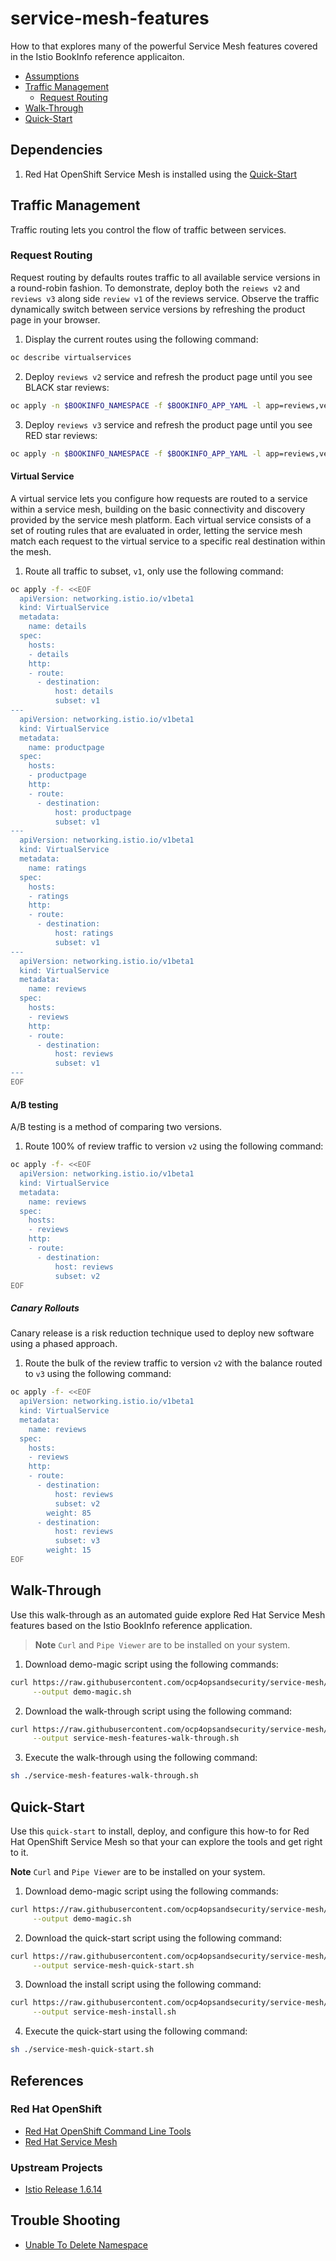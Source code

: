 # service-mesh-features
How to that explores many of the powerful Service Mesh features covered in the Istio BookInfo reference applicaiton.

- [Assumptions](#assumptions)
- [Traffic Management](#traffic-management)
  - [Request Routing](#request-routing)
- [Walk-Through](#walk-through)
- [Quick-Start](#quick-start)

## Dependencies
1. Red Hat OpenShift Service Mesh is installed using the [Quick-Start](#quick-start)

## Traffic Management
Traffic routing lets you control the flow of traffic between services.

### Request Routing
Request routing by defaults routes traffic to all available service versions in a round-robin fashion. To demonstrate, deploy
both the `reiews v2` and `reviews v3` along side `review v1` of the reviews service. Observe the traffic dynamically 
switch between service versions by refreshing the product page in your browser.

1. Display the current routes using the following command:
```bash
oc describe virtualservices
```

2. Deploy `reviews v2` service and refresh the product page until you see BLACK star reviews:
```bash
oc apply -n $BOOKINFO_NAMESPACE -f $BOOKINFO_APP_YAML -l app=reviews,version=v2
```

3. Deploy `reviews v3` service and refresh the product page until you see RED star reviews:
```bash
oc apply -n $BOOKINFO_NAMESPACE -f $BOOKINFO_APP_YAML -l app=reviews,version=v3
```

#### Virtual Service
A virtual service lets you configure how requests are routed to a service within a service mesh, building on the basic
connectivity and discovery provided by the service mesh platform. Each virtual service consists of a set of routing
rules that are evaluated in order, letting the service mesh match each request to the virtual service to a specific real 
destination within the mesh.

1. Route all traffic to subset, `v1`, only use the following command:
```bash
oc apply -f- <<EOF
  apiVersion: networking.istio.io/v1beta1
  kind: VirtualService
  metadata:
    name: details
  spec:
    hosts:
    - details
    http:
    - route:
      - destination:
          host: details
          subset: v1
---
  apiVersion: networking.istio.io/v1beta1
  kind: VirtualService
  metadata:
    name: productpage
  spec:
    hosts:
    - productpage
    http:
    - route:
      - destination:
          host: productpage
          subset: v1
---
  apiVersion: networking.istio.io/v1beta1
  kind: VirtualService
  metadata:
    name: ratings
  spec:
    hosts:
    - ratings
    http:
    - route:
      - destination:
          host: ratings
          subset: v1
---
  apiVersion: networking.istio.io/v1beta1
  kind: VirtualService
  metadata:
    name: reviews
  spec:
    hosts:
    - reviews
    http:
    - route:
      - destination:
          host: reviews
          subset: v1
---
EOF
```

#### A/B testing
A/B testing is a method of comparing two versions.

1. Route 100% of review traffic to version `v2` using the following command:
```bash
oc apply -f- <<EOF
  apiVersion: networking.istio.io/v1beta1
  kind: VirtualService
  metadata:
    name: reviews
  spec:
    hosts:
    - reviews
    http:
    - route:
      - destination:
          host: reviews
          subset: v2
EOF
```

##### Canary Rollouts
Canary release is a risk reduction technique used to deploy new software using a phased approach.

1. Route the bulk of the review traffic to version `v2` with the balance routed to `v3` using the following command:
```bash
oc apply -f- <<EOF
  apiVersion: networking.istio.io/v1beta1
  kind: VirtualService
  metadata:
    name: reviews
  spec:
    hosts:
    - reviews
    http:
    - route:
      - destination:
          host: reviews
          subset: v2
        weight: 85
      - destination:
          host: reviews
          subset: v3
        weight: 15
EOF
```

## Walk-Through
Use this walk-through as an automated guide explore Red Hat Service Mesh features based on the Istio BookInfo reference application. 

> **Note** `Curl` and `Pipe Viewer` are to be installed on your system.

1. Download demo-magic script using the following commands:
```bash
curl https://raw.githubusercontent.com/ocp4opsandsecurity/service-mesh/main/demo-magic.sh \
     --output demo-magic.sh
```

2. Download the walk-through script using the following command:
```bash
curl https://raw.githubusercontent.com/ocp4opsandsecurity/service-mesh/main/service-mesh-features-walk-through.sh \
     --output service-mesh-features-walk-through.sh
```

3. Execute the walk-through using the following command:
```bash
sh ./service-mesh-features-walk-through.sh
```

## Quick-Start
Use this `quick-start` to install, deploy, and configure this how-to for Red Hat OpenShift Service Mesh so that your can
explore the tools and get right to it.

**Note** `Curl` and `Pipe Viewer` are to be installed on your system.

1. Download demo-magic script using the following commands:
```bash
curl https://raw.githubusercontent.com/ocp4opsandsecurity/service-mesh/main/demo-magic.sh \
     --output demo-magic.sh
```

2. Download the quick-start script using the following command:
```bash
curl https://raw.githubusercontent.com/ocp4opsandsecurity/service-mesh/main/service-mesh-features-quick-start.sh \
     --output service-mesh-quick-start.sh
```

3. Download the install script using the following command:
```bash
curl https://raw.githubusercontent.com/ocp4opsandsecurity/service-mesh/main/service-mesh-install.sh \
     --output service-mesh-install.sh
```

4. Execute the quick-start using the following command:
```bash
sh ./service-mesh-quick-start.sh
```

## References

### Red Hat OpenShift
- [Red Hat OpenShift Command Line Tools](https://docs.openshift.com/container-platform/4.6/cli_reference/openshift_cli/getting-started-cli.html#cli-about-cli_cli-developer-commands)
- [Red Hat Service Mesh](https://access.redhat.com/documentation/en-us/openshift_container_platform/4.6/html-single/service_mesh/index)

### Upstream Projects
- [Istio Release 1.6.14](https://istio.io/latest/news/releases/1.6.x/announcing-1.6.14/) 

## Trouble Shooting
- [Unable To Delete Namespace](https://access.redhat.com/solutions/4165791)
